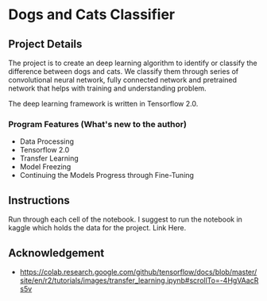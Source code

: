# Dogs and Cats Classifier

## Project Details
The project is to create an deep learning algorithm to identify or classify the difference between dogs and cats. We classify them through series of convolutional neural network, fully connected network and pretrained network that helps with training and understanding problem. 

The deep learning framework is written in Tensorflow 2.0.

### Program Features (What's new to the author)
- Data Processing
- Tensorflow 2.0
- Transfer Learning
- Model Freezing
- Continuing the Models Progress through Fine-Tuning

## Instructions
Run through each cell of the notebook. I suggest to run the notebook in kaggle which holds the data for the project. Link Here.

## Acknowledgement
- https://colab.research.google.com/github/tensorflow/docs/blob/master/site/en/r2/tutorials/images/transfer_learning.ipynb#scrollTo=-4HgVAacRs5v
